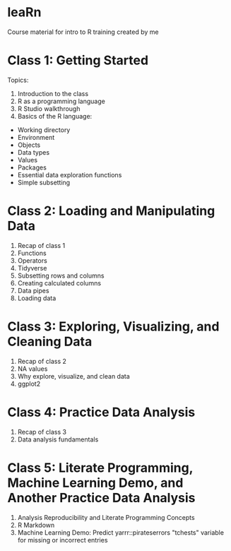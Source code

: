 # leaRn
Course material for intro to R training created by me

# Class 1: Getting Started

Topics:
1. Introduction to the class
2. R as a programming language
3. R Studio walkthrough
4. Basics of the R language:
- Working directory
- Environment
- Objects
- Data types
- Values
- Packages
- Essential data exploration functions
- Simple subsetting

# Class 2: Loading and Manipulating Data
1. Recap of class 1
2. Functions
3. Operators
4. Tidyverse
5. Subsetting rows and columns
6. Creating calculated columns
7. Data pipes
8. Loading data

# Class 3: Exploring, Visualizing, and Cleaning Data
1. Recap of class 2
2. NA values
3. Why explore, visualize, and clean data
4. ggplot2

# Class 4: Practice Data Analysis
1. Recap of class 3
2. Data analysis fundamentals

# Class 5: Literate Programming, Machine Learning Demo, and Another Practice Data Analysis
1. Analysis Reproducibility and Literate Programming Concepts
2. R Markdown
3. Machine Learning Demo: Predict yarrr::pirateserrors "tchests" variable for missing or incorrect entries
